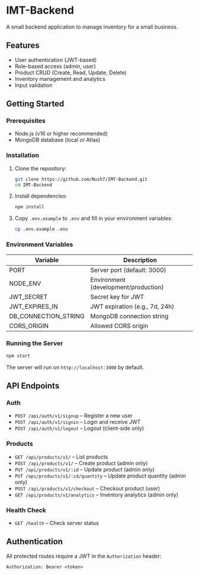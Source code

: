 # IMT-Backend
A small backend application to manage inventory for a small business.

## Features
- User authentication (JWT-based)
- Role-based access (admin, user)
- Product CRUD (Create, Read, Update, Delete)
- Inventory management and analytics
- Input validation

## Getting Started

### Prerequisites
- Node.js (v16 or higher recommended)
- MongoDB database (local or Atlas)

### Installation
1. Clone the repository:
   ```sh
   git clone https://github.com/Nush7/IMT-Backend.git
   cd IMT-Backend
   ```
2. Install dependencies:
   ```sh
   npm install
   ```
3. Copy `.env.example` to `.env` and fill in your environment variables:
   ```sh
   cp .env.example .env
   ```

### Environment Variables
| Variable              | Description                        |
|---------------------- |------------------------------------|
| PORT                  | Server port (default: 3000)        |
| NODE_ENV              | Environment (development/production)|
| JWT_SECRET            | Secret key for JWT                 |
| JWT_EXPIRES_IN        | JWT expiration (e.g., 7d, 24h)     |
| DB_CONNECTION_STRING  | MongoDB connection string          |
| CORS_ORIGIN           | Allowed CORS origin                |

### Running the Server
```sh
npm start
```
The server will run on `http://localhost:3000` by default.

## API Endpoints

### Auth
- `POST /api/auth/v1/signup` – Register a new user
- `POST /api/auth/v1/signin` – Login and receive JWT
- `POST /api/auth/v1/logout` – Logout (client-side only)

### Products
- `GET /api/products/v1/` – List products
- `POST /api/products/v1/` – Create product (admin only)
- `PUT /api/products/v1/:id` – Update product (admin only)
- `PUT /api/products/v1/:id/quantity` – Update product quantity (admin only)
- `POST /api/products/v1/checkout` – Checkout product (user)
- `GET /api/products/v1/analytics` – Inventory analytics (admin only)

### Health Check
- `GET /health` – Check server status

## Authentication
All protected routes require a JWT in the `Authorization` header:
```
Authorization: Bearer <token>
```
